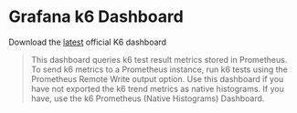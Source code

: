 # Grafana k6 Dashboard

Download the [latest](https://grafana.com/grafana/dashboards/19665-k6-prometheus/) official K6 dashboard

> This dashboard queries k6 test result metrics stored in Prometheus. To send k6 metrics to a Prometheus instance, run k6 tests using the Prometheus Remote Write output option.
> Use this dashboard if you have not exported the k6 trend metrics as native histograms. If you have, use the k6 Prometheus (Native Histograms) Dashboard.

